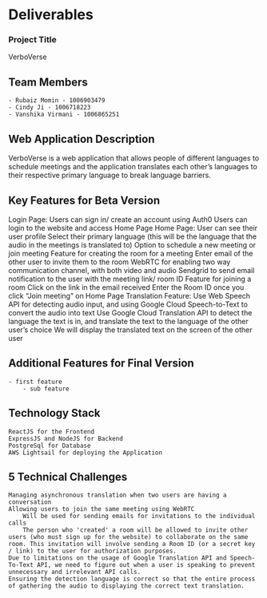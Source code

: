 # Deliverables

### Project Title 

VerboVerse

## Team Members

    - Rubaiz Momin - 1006903479
    - Cindy Ji - 1006718223
    - Vanshika Virmani - 1006865251

## Web Application Description

VerboVerse is a web application that allows people of different languages to schedule meetings and the application translates each other’s languages to their respective primary language to break language barriers.

## Key Features for Beta Version

Login Page:
    Users can sign in/ create an account using Auth0
    Users can login to the website and access Home Page
Home Page: 
    User can see their user profile
        Select their primary language (this will be the language that the audio in the meetings is translated to) 
    Option to schedule a new meeting or join meeting
    Feature for creating the room for a meeting
        Enter email of the other user to invite them to the room
        WebRTC for enabling two way communication channel, with both video and audio
        Sendgrid to send email notification to the user with the meeting link/ room ID
    Feature for joining a room
        Click on the link in the email received
        Enter the Room ID once you click “Join meeting” on Home Page
Translation Feature:
    Use Web Speech API for detecting audio input, and using Google Cloud Speech-to-Text to convert the audio into text
    Use Google Cloud Translation API to detect the language the text is in, and translate the text to the language of the other user’s choice
    We will display the translated text on the screen of the other user
    
## Additional Features for Final Version

    - first feature
        - sub feature

## Technology Stack

    ReactJS for the Frontend
    ExpressJS and NodeJS for Backend
    PostgreSql for Database
    AWS Lightsail for deploying the Application

## 5 Technical Challenges

    Managing asynchronous translation when two users are having a conversation
    Allowing users to join the same meeting using WebRTC
        Will be used for sending emails for invitations to the individual calls
        The person who 'created' a room will be allowed to invite other users (who must sign up for the website) to collaborate on the same room. This invitation will involve sending a Room ID (or a secret key / link) to the user for authorization purposes.
    Due to limitations on the usage of Google Translation API and Speech-To-Text API, we need to figure out when a user is speaking to prevent unnecessary and irrelevant API calls.
    Ensuring the detection language is correct so that the entire process of gathering the audio to displaying the correct text translation.
